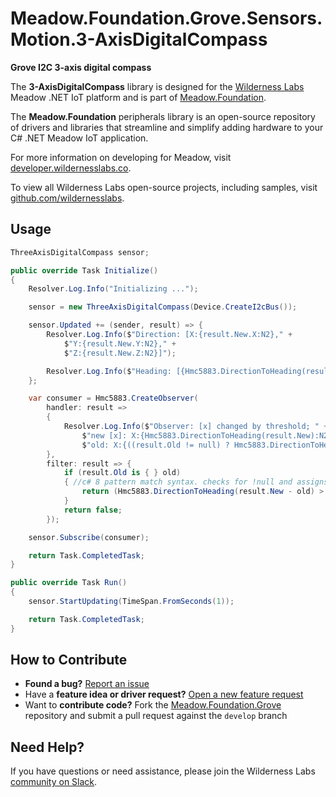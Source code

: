 # Meadow.Foundation.Grove.Sensors.Motion.3-AxisDigitalCompass

**Grove I2C 3-axis digital compass**

The **3-AxisDigitalCompass** library is designed for the [Wilderness Labs](www.wildernesslabs.co) Meadow .NET IoT platform and is part of [Meadow.Foundation](https://developer.wildernesslabs.co/Meadow/Meadow.Foundation/).

The **Meadow.Foundation** peripherals library is an open-source repository of drivers and libraries that streamline and simplify adding hardware to your C# .NET Meadow IoT application.

For more information on developing for Meadow, visit [developer.wildernesslabs.co](http://developer.wildernesslabs.co/).

To view all Wilderness Labs open-source projects, including samples, visit [github.com/wildernesslabs](https://github.com/wildernesslabs/).

## Usage

```csharp
ThreeAxisDigitalCompass sensor;

public override Task Initialize()
{
    Resolver.Log.Info("Initializing ...");

    sensor = new ThreeAxisDigitalCompass(Device.CreateI2cBus());

    sensor.Updated += (sender, result) => {
        Resolver.Log.Info($"Direction: [X:{result.New.X:N2}," +
            $"Y:{result.New.Y:N2}," +
            $"Z:{result.New.Z:N2}]");

        Resolver.Log.Info($"Heading: [{Hmc5883.DirectionToHeading(result.New).DecimalDegrees:N2}] degrees");
    };

    var consumer = Hmc5883.CreateObserver(
        handler: result =>
        {
            Resolver.Log.Info($"Observer: [x] changed by threshold; " +
                $"new [x]: X:{Hmc5883.DirectionToHeading(result.New):N2}, " +
                $"old: X:{((result.Old != null) ? Hmc5883.DirectionToHeading(result.Old.Value) : "n/a"):N2} degrees");
        },
        filter: result => {
            if (result.Old is { } old)
            { //c# 8 pattern match syntax. checks for !null and assigns var.
                return (Hmc5883.DirectionToHeading(result.New - old) > new Azimuth(5));
            }
            return false;
        });

    sensor.Subscribe(consumer);

    return Task.CompletedTask;
}

public override Task Run()
{
    sensor.StartUpdating(TimeSpan.FromSeconds(1));

    return Task.CompletedTask;
}

```
## How to Contribute

- **Found a bug?** [Report an issue](https://github.com/WildernessLabs/Meadow_Issues/issues)
- Have a **feature idea or driver request?** [Open a new feature request](https://github.com/WildernessLabs/Meadow_Issues/issues)
- Want to **contribute code?** Fork the [Meadow.Foundation.Grove](https://github.com/WildernessLabs/Meadow.Foundation.Grove) repository and submit a pull request against the `develop` branch


## Need Help?

If you have questions or need assistance, please join the Wilderness Labs [community on Slack](http://slackinvite.wildernesslabs.co/).
